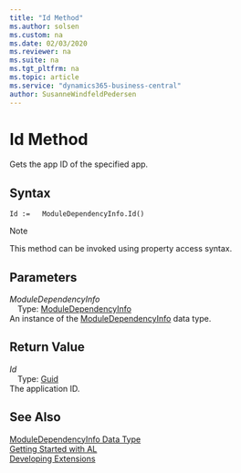 ```yaml
---
title: "Id Method"
ms.author: solsen
ms.custom: na
ms.date: 02/03/2020
ms.reviewer: na
ms.suite: na
ms.tgt_pltfrm: na
ms.topic: article
ms.service: "dynamics365-business-central"
author: SusanneWindfeldPedersen
---
```

[//]: # (START>DO_NOT_EDIT)
[//]: # (IMPORTANT:Do not edit any of the content between here and the END>DO_NOT_EDIT.)
[//]: # (Any modifications should be made in the .xml files in the ModernDev repo.)
# Id Method
Gets the app ID of the specified app.


## Syntax
```
Id :=   ModuleDependencyInfo.Id()
```
> [!NOTE]  
> This method can be invoked using property access syntax.  

## Parameters
*ModuleDependencyInfo*  
&emsp;Type: [ModuleDependencyInfo](moduledependencyinfo-data-type.md)  
An instance of the [ModuleDependencyInfo](moduledependencyinfo-data-type.md) data type.  

## Return Value
*Id*  
&emsp;Type: [Guid](../guid/guid-data-type.md)  
The application ID.  


[//]: # (IMPORTANT: END>DO_NOT_EDIT)
## See Also
[ModuleDependencyInfo Data Type](moduledependencyinfo-data-type.md)  
[Getting Started with AL](../../devenv-get-started.md)  
[Developing Extensions](../../devenv-dev-overview.md)